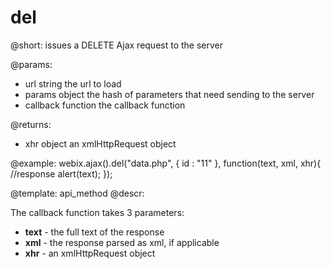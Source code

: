 del
=============

@short: issues a DELETE Ajax request to the server
	
@params:
- url	string	the url to load
- params	object	the hash of parameters that need sending to the server
- callback	function	the callback function


@returns:
- xhr		object		an xmlHttpRequest object


@example:
webix.ajax().del("data.php", { id : "11" }, function(text, xml, xhr){
	//response
	alert(text);
});

@template:	api_method
@descr:



The callback function takes 3 parameters:

- **text** - the full text of the response
- **xml** - the response parsed as xml, if applicable
- **xhr** - an xmlHttpRequest object